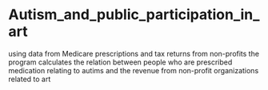 # Autism_and_public_participation_in_art
using data from Medicare prescriptions and tax returns from non-profits the program calculates the relation between people who are prescribed medication relating to autims and the revenue from non-profit organizations related to art

